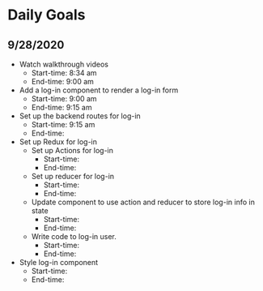 # Daily Goals

## 9/28/2020

* Watch walkthrough videos
  - Start-time: 8:34 am
  - End-time: 9:00 am
* Add a log-in component to render a log-in form
  - Start-time: 9:00 am
  - End-time: 9:15 am
* Set up the backend routes for log-in
  - Start-time: 9:15 am
  - End-time:
* Set up Redux for log-in
  - Set up Actions for log-in
    - Start-time:
    - End-time:
  - Set up reducer for log-in
    - Start-time:
    - End-time:
  - Update component to use action and reducer to store log-in info in state
    - Start-time:
    - End-time:
  - Write code to log-in user.
    - Start-time:
    - End-time:
* Style log-in component
  - Start-time:
  - End-time:
